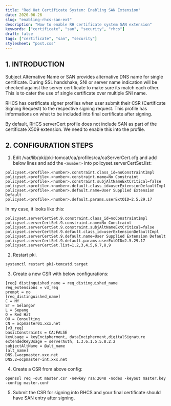 ```yaml
---
title: "Red Hat Certificate System: Enabling SAN Extension"
date: 2020-06-26
slug: "enabling-rhcs-san-ext"
description: "How to enable RH certificate system SAN extension"
keywords: ["certificate", "san", "security", "rhcs"]
draft: false
tags: ["certificate", "san", "security"]
stylesheet: "post.css"
---
```



## __1. INTRODUCTION__

Subject Alternative Name or SAN provides alternative DNS name for single certificate. During SSL handshake, SNI or server name indication will be checked against the server certificate to make sure its match each other. This is to cater the use of single certificate over multiple SNI name.

RHCS has certificate signer profiles when user submit their CSR (Certificate Signing Request) to the respective signing request. This profile has informations on what to be included into final certificate after signing.

By default, RHCS serverCert profile does not include SAN as part of the certificate X509 extension. We need to enable this into the profile.

## __2. CONFIGURATION STEPS__

1. Edit /var/lib/pki/pki-tomcat/ca/profiles/ca/caServerCert.cfg and add below lines and add the ```<number>``` into policyset.serverCertSet.list:

```
policyset.<profile>.<number>.constraint.class_id=noConstraintImpl
policyset.<profile>.<number>.constraint.name=No Constraint
policyset.<profile>.<number>.constraint.subjAltNameExtCritical=false
policyset.<profile>.<number>.default.class_id=userExtensionDefaultImpl
policyset.<profile>.<number>.default.name=User Supplied Extension Default
policyset.<profile>.<number>.default.params.userExtOID=2.5.29.17
```


In my case, it looks like this:
```
policyset.serverCertSet.9.constraint.class_id=noConstraintImpl
policyset.serverCertSet.9.constraint.name=No Constraint
policyset.serverCertSet.9.constraint.subjAltNameExtCritical=false
policyset.serverCertSet.9.default.class_id=userExtensionDefaultImpl
policyset.serverCertSet.9.default.name=User Supplied Extension Default
policyset.serverCertSet.9.default.params.userExtOID=2.5.29.17
policyset.serverCertSet.list=1,2,3,4,5,6,7,8,9
```

2. Restart pki.
```
systemctl restart pki-tomcatd.target
```

3. Create a new CSR with below configurations:  
```
[req] distinguished_name = req_distinguished_name
req_extensions = v3_req
prompt = no
[req_distinguished_name]
C = MY
ST = Selangor
L = Sepang
O = Red Hat
OU = Consulting
CN = ocpmaster01.xxx.net
[v3_req]
basicConstraints = CA:FALSE
keyUsage = keyEncipherment, dataEncipherment,digitalSignature
extendedKeyUsage = serverAuth, 1.3.6.1.5.5.8.2.2
subjectAltName = @alt_name
[alt_name]
DNS.1=ocpmaster.xxx.net
DNS.2=ocpmaster-int.xxx.net
```

4. Create a CSR from above config:  
```
openssl req -out master.csr -newkey rsa:2048 -nodes -keyout master.key -config master.conf
```
 
5. Submit the CSR for signing into RHCS and your final certificate should have SAN entry after signing.

